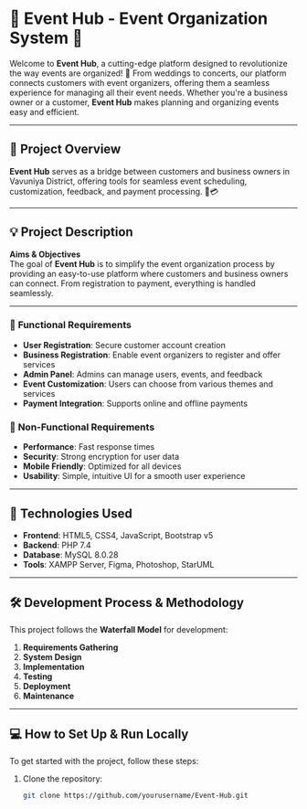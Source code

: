 # 🌟 **Event Hub - Event Organization System** 🌟

Welcome to **Event Hub**, a cutting-edge platform designed to revolutionize the way events are organized! 🎉 From weddings to concerts, our platform connects customers with event organizers, offering them a seamless experience for managing all their event needs. Whether you're a business owner or a customer, **Event Hub** makes planning and organizing events easy and efficient.

---

## 🎯 **Project Overview**

**Event Hub** serves as a bridge between customers and business owners in Vavuniya District, offering tools for seamless event scheduling, customization, feedback, and payment processing. 💼💳

---

## 💡 **Project Description**

**Aims & Objectives**  
The goal of **Event Hub** is to simplify the event organization process by providing an easy-to-use platform where customers and business owners can connect. From registration to payment, everything is handled seamlessly.

---

### 🔧 **Functional Requirements**
- **User Registration**: Secure customer account creation
- **Business Registration**: Enable event organizers to register and offer services
- **Admin Panel**: Admins can manage users, events, and feedback
- **Event Customization**: Users can choose from various themes and services
- **Payment Integration**: Supports online and offline payments

### 🚀 **Non-Functional Requirements**
- **Performance**: Fast response times
- **Security**: Strong encryption for user data
- **Mobile Friendly**: Optimized for all devices
- **Usability**: Simple, intuitive UI for a smooth user experience

---

## 🎨 **Technologies Used**

- **Frontend**: HTML5, CSS4, JavaScript, Bootstrap v5
- **Backend**: PHP 7.4
- **Database**: MySQL 8.0.28
- **Tools**: XAMPP Server, Figma, Photoshop, StarUML

---

## 🛠️ **Development Process & Methodology**

This project follows the **Waterfall Model** for development:
1. **Requirements Gathering**
2. **System Design**
3. **Implementation**
4. **Testing**
5. **Deployment**
6. **Maintenance**

---

## 💻 **How to Set Up & Run Locally**

To get started with the project, follow these steps:

1. Clone the repository:
   ```bash
   git clone https://github.com/yourusername/Event-Hub.git
